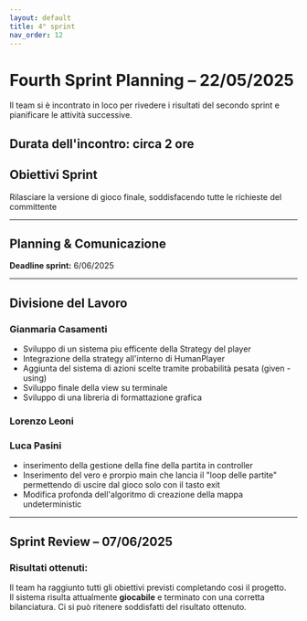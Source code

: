 ```yaml
---
layout: default
title: 4° sprint
nav_order: 12
---
```


# Fourth Sprint Planning – 22/05/2025

Il team si è incontrato in loco per rivedere i risultati del secondo sprint e pianificare le attività successive.  

**Durata dell'incontro:** circa 2 ore
---

## Obiettivi Sprint

Rilasciare la versione di gioco finale, soddisfacendo tutte le richieste del committente


---

## Planning & Comunicazione


**Deadline sprint:** 6/06/2025

---

## Divisione del Lavoro


### Gianmaria Casamenti
- Sviluppo di un sistema piu efficente della Strategy del player
- Integrazione della strategy all'interno di HumanPlayer 
- Aggiunta del sistema di azioni scelte tramite probabilità pesata (given - using)
- Sviluppo finale della view su terminale
- Sviluppo di una libreria di formattazione grafica

### Lorenzo Leoni


### Luca Pasini
- inserimento della gestione della fine della partita in controller
- Inserimento del vero e prorpio main che lancia il "loop delle partite" permettendo di uscire dal gioco solo con il tasto exit
- Modifica profonda dell'algoritmo di creazione della mappa undeterministic

---

## Sprint Review – 07/06/2025

### Risultati ottenuti:
Il team ha raggiunto tutti gli obiettivi previsti completando cosi il progetto.  
Il sistema risulta attualmente **giocabile** e terminato con una corretta bilanciatura.
Ci si può ritenere soddisfatti del risultato ottenuto.


